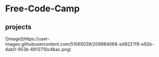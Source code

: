 # Free-Code-Camp
<h2>projects</h2>
![image](https://user-images.githubusercontent.com/51065039/209884068-ed9227f9-e92b-4ab0-953b-6912710c4bac.png)
